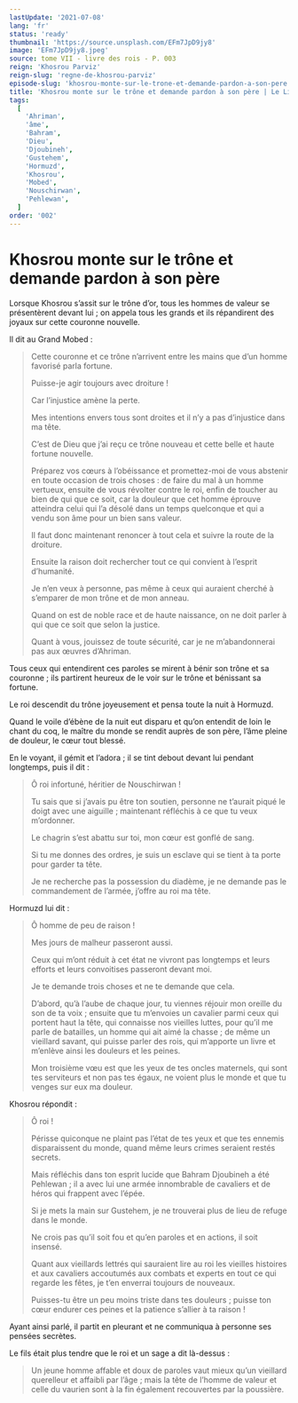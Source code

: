 ```yaml
---
lastUpdate: '2021-07-08'
lang: 'fr'
status: 'ready'
thumbnail: 'https://source.unsplash.com/EFm7JpD9jy8'
image: 'EFm7JpD9jy8.jpeg'
source: tome VII - livre des rois - P. 003
reign: 'Khosrou Parviz'
reign-slug: 'regne-de-khosrou-parviz'
episode-slug: 'khosrou-monte-sur-le-trone-et-demande-pardon-a-son-pere'
title: 'Khosrou monte sur le trône et demande pardon à son père | Le Livre des Rois | Shâhnâmeh'
tags:
  [
    'Ahriman',
    'âme',
    'Bahram',
    'Dieu',
    'Djoubineh',
    'Gustehem',
    'Hormuzd',
    'Khosrou',
    'Mobed',
    'Nouschirwan',
    'Pehlewan',
  ]
order: '002'
---
```


<!-- LTeX: language=fr -->

# Khosrou monte sur le trône et demande pardon à son père

Lorsque Khosrou s’assit sur le trône d’or, tous les hommes de valeur se présentèrent devant lui ; on appela tous les grands et ils répandirent des joyaux sur cette couronne nouvelle.

Il dit au Grand Mobed :

> Cette couronne et ce trône n’arrivent entre les mains que d’un homme favorisé parla fortune.
>
> Puisse-je agir toujours avec droiture !
>
> Car l’injustice amène la perte.
>
> Mes intentions envers tous sont droites et il n’y a pas d’injustice dans ma tête.
>
> C’est de Dieu que j’ai reçu ce trône nouveau et cette belle et haute fortune nouvelle.
>
> Préparez vos cœurs à l’obéissance et promettez-moi de vous abstenir en toute occasion de trois choses : de faire du mal à un homme vertueux, ensuite de vous révolter contre le roi, enfin de toucher au bien de qui que ce soit, car la douleur que cet homme éprouve atteindra celui qui l’a désolé dans un temps quelconque et qui a vendu son âme pour un bien sans valeur.
>
> Il faut donc maintenant renoncer à tout cela et suivre la route de la droiture.
>
> Ensuite la raison doit rechercher tout ce qui convient à l’esprit d’humanité.
>
> Je n’en veux à personne, pas même à ceux qui auraient cherché à s’emparer de mon trône et de mon anneau.
>
> Quand on est de noble race et de haute naissance, on ne doit parler à qui que ce soit que selon la justice.
>
> Quant à vous, jouissez de toute sécurité, car je ne m’abandonnerai pas aux œuvres d’Ahriman.

Tous ceux qui entendirent ces paroles se mirent à bénir son trône et sa couronne ; ils partirent heureux de le voir sur le trône et bénissant sa fortune.

Le roi descendit du trône joyeusement et pensa toute la nuit à Hormuzd.

Quand le voile d’ébène de la nuit eut disparu et qu’on entendit de loin le chant du coq, le maître du monde se rendit auprès de son père, l’âme pleine de douleur, le cœur tout blessé.

En le voyant, il gémit et l’adora ; il se tint debout devant lui pendant longtemps, puis il dit :

> Ô roi infortuné, héritier de Nouschirwan !
>
> Tu sais que si j’avais pu être ton soutien, personne ne t’aurait piqué le doigt avec une aiguille ; maintenant réfléchis à ce que tu veux m’ordonner.
>
> Le chagrin s’est abattu sur toi, mon cœur est gonflé de sang.
>
> Si tu me donnes des ordres, je suis un esclave qui se tient à ta porte pour garder ta tête.
>
> Je ne recherche pas la possession du diadème, je ne demande pas le commandement de l’armée, j’offre au roi ma tête.

Hormuzd lui dit :

> Ô homme de peu de raison !
>
> Mes jours de malheur passeront aussi.
>
> Ceux qui m’ont réduit à cet état ne vivront pas longtemps et leurs efforts et leurs convoitises passeront devant moi.
>
> Je te demande trois choses et ne te demande que cela.
>
> D’abord, qu’à l’aube de chaque jour, tu viennes réjouir mon oreille du son de ta voix ; ensuite que tu m’envoies un cavalier parmi ceux qui portent haut la tête, qui connaisse nos vieilles luttes, pour qu’il me parle de batailles, un homme qui ait aimé la chasse ; de même un vieillard savant, qui puisse parler des rois, qui m’apporte un livre et m’enlève ainsi les douleurs et les peines.
>
> Mon troisième vœu est que les yeux de tes oncles maternels, qui sont tes serviteurs et non pas tes égaux, ne voient plus le monde et que tu venges sur eux ma douleur.

Khosrou répondit :

> Ô roi !
>
> Périsse quiconque ne plaint pas l’état de tes yeux et que tes ennemis disparaissent du monde, quand même leurs crimes seraient restés secrets.
>
> Mais réfléchis dans ton esprit lucide que Bahram Djoubineh a été Pehlewan ; il a avec lui une armée innombrable de cavaliers et de héros qui frappent avec l’épée.
>
> Si je mets la main sur Gustehem, je ne trouverai plus de lieu de refuge dans le monde.
>
> Ne crois pas qu’il soit fou et qu’en paroles et en actions, il soit insensé.
>
> Quant aux vieillards lettrés qui sauraient lire au roi les vieilles histoires et aux cavaliers accoutumés aux combats et experts en tout ce qui regarde les fêtes, je t’en enverrai toujours de nouveaux.
>
> Puisses-tu être un peu moins triste dans tes douleurs ; puisse ton cœur endurer ces peines et la patience s’allier à ta raison !

Ayant ainsi parlé, il partit en pleurant et ne communiqua à personne ses pensées secrètes.

Le fils était plus tendre que le roi et un sage a dit là-dessus :

> Un jeune homme affable et doux de paroles vaut mieux qu’un vieillard querelleur et affaibli par l’âge ; mais la tête de l’homme de valeur et celle du vaurien sont à la fin également recouvertes par la poussière.
